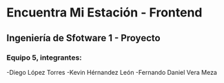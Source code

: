 # Encuentra Mi Estación - Frontend

## Ingeniería de Sfotware 1 - Proyecto

### Equipo 5, integrantes:

-Diego López Torres
-Kevin Hérnandez León
-Fernando Daniel Vera Meza
